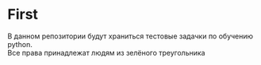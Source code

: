 # First
В данном репозитории будут храниться тестовые задачки по обучению python. <br>
Все права принадлежат людям из зелёного треугольника </br>
